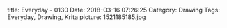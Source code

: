 title: Everyday - 0130
Date: 2018-03-16 07:26:25
Category: Drawing
Tags: Everyday, Drawing, Krita
picture: 1521185185.jpg

